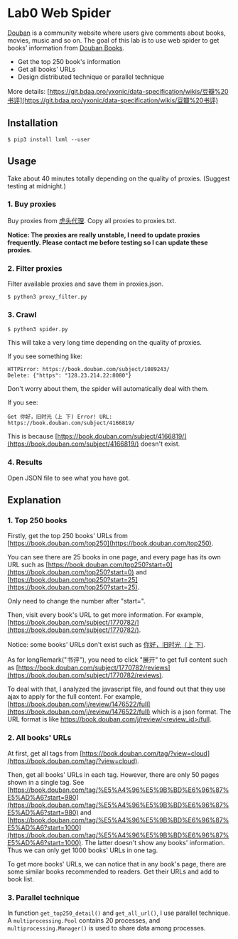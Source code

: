 # Lab0 Web Spider

[Douban](https://www.douban.com) is a community website where users give comments about books, movies, music and so on. 
The goal of this lab is to use web spider to get books' information from [Douban Books](https://book.douban.com).

* Get the top 250 book's information
* Get all books' URLs
* Design distributed technique or parallel technique

More details:
[https://git.bdaa.pro/yxonic/data-specification/wikis/豆瓣%20书评](https://git.bdaa.pro/yxonic/data-specification/wikis/豆瓣%20书评)

## Installation

```shell
$ pip3 install lxml --user
```

## Usage

Take about 40 minutes totally depending on the quality of proxies.
(Suggest testing at midnight.)

### 1. Buy proxies

Buy proxies from [虎头代理](http://ip.hutoudaili.com). 
Copy all proxies to proxies.txt.

**Notice: The proxies are really unstable, I need to update proxies frequently. Please contact me before testing so I can update these proxies.**

### 2. Filter proxies

Filter available proxies and save them in proxies.json.

```shell
$ python3 proxy_filter.py
```

### 3. Crawl

```shell
$ python3 spider.py
```

This will take a very long time depending on the quality of proxies.

If you see something like:

```shell
HTTPError: https://book.douban.com/subject/1089243/
Delete: {"https": "128.23.214.22:8080"}
```

Don't worry about them, the spider will automatically deal with them. 

If you see:

```shell
Get 你好，旧时光（上 下) Error! URL: https://book.douban.com/subject/4166819/
```

This is because [https://book.douban.com/subject/4166819/](https://book.douban.com/subject/4166819/) doesn't exist.

### 4. Results

Open JSON file to see what you have got.

## Explanation

### 1. Top 250 books

Firstly, get the top 250 books' URLs from [https://book.douban.com/top250](https://book.douban.com/top250).

You can see there are 25 books in one page, and every page has its own URL such as [https://book.douban.com/top250?start=0](https://book.douban.com/top250?start=0) and [https://book.douban.com/top250?start=25](https://book.douban.com/top250?start=25).

Only need to change the number after "start=".

Then, visit every book's URL to get more information. For example, [https://book.douban.com/subject/1770782/](https://book.douban.com/subject/1770782/).

Notice: some books' URLs don't exist such as [你好，旧时光（上 下)](https://book.douban.com/subject/4166819/).

As for longRemark("书评"), you need to click "展开" to get full content such as [https://book.douban.com/subject/1770782/reviews](https://book.douban.com/subject/1770782/reviews). 

To deal with that, I analyzed the javascript file, and found out that they use ajax to apply for the full content. For example, [https://book.douban.com/j/review/1476522/full](https://book.douban.com/j/review/1476522/full) which is a json format. The URL format is like [https://book.douban.com/j/review/<review_id>/full]().

### 2. All books' URLs

At first, get all tags from [https://book.douban.com/tag/?view=cloud](https://book.douban.com/tag/?view=cloud). 

Then, get all books' URLs in each tag. However, there are only 50 pages shown in a single tag. 
See [https://book.douban.com/tag/%E5%A4%96%E5%9B%BD%E6%96%87%E5%AD%A6?start=980](https://book.douban.com/tag/%E5%A4%96%E5%9B%BD%E6%96%87%E5%AD%A6?start=980)
and [https://book.douban.com/tag/%E5%A4%96%E5%9B%BD%E6%96%87%E5%AD%A6?start=1000](https://book.douban.com/tag/%E5%A4%96%E5%9B%BD%E6%96%87%E5%AD%A6?start=1000).
The latter doesn't show any books' information. Thus we can only get 1000 books' URLs in one tag.

To get more books' URLs, we can notice that in any book's page, there are some similar books recommended to readers. Get their URLs and add to book list.

### 3. Parallel technique

In function `get_top250_detail()` and `get_all_url()`, I use parallel technique. A `multiprocessing.Pool` contains 20 processes, and `multiprocessing.Manager()` is used to share data among processes.
